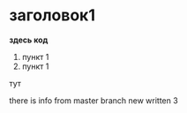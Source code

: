 # заголовок1

**здесь код**

1. пункт 1
2. пункт 1

тут

there is info from master branch
new written 3

